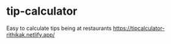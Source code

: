 # tip-calculator
Easy to calculate tips being at restaurants 
https://tipcalculator-rithikak.netlify.app/
